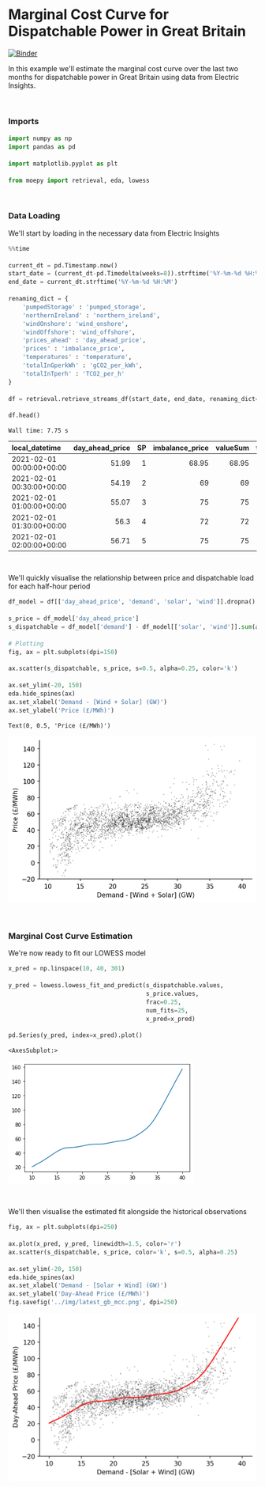 # Marginal Cost Curve for Dispatchable Power in Great Britain



[![Binder](https://notebooks.gesis.org/binder/badge_logo.svg)](https://notebooks.gesis.org/binder/v2/gh/AyrtonB/Merit-Order-Effect/main?filepath=nbs%2Fug-04-gb-mcc.ipynb)

In this example we'll estimate the marginal cost curve over the last two months for dispatchable power in Great Britain using data from Electric Insights.

<br>

### Imports

```python
import numpy as np
import pandas as pd

import matplotlib.pyplot as plt

from moepy import retrieval, eda, lowess
```

<br>

### Data Loading

We'll start by loading in the necessary data from Electric Insights

```python
%%time

current_dt = pd.Timestamp.now()
start_date = (current_dt-pd.Timedelta(weeks=8)).strftime('%Y-%m-%d %H:%M')
end_date = current_dt.strftime('%Y-%m-%d %H:%M')

renaming_dict = {
    'pumpedStorage' : 'pumped_storage',
    'northernIreland' : 'northern_ireland',
    'windOnshore': 'wind_onshore',
    'windOffshore': 'wind_offshore',
    'prices_ahead' : 'day_ahead_price',
    'prices' : 'imbalance_price',
    'temperatures' : 'temperature',
    'totalInGperkWh' : 'gCO2_per_kWh',
    'totalInTperh' : 'TCO2_per_h'
}

df = retrieval.retrieve_streams_df(start_date, end_date, renaming_dict=renaming_dict)

df.head()
```

    Wall time: 7.75 s
    




| local_datetime            |   day_ahead_price |   SP |   imbalance_price |   valueSum |   temperature |   TCO2_per_h |   gCO2_per_kWh |   nuclear |   biomass |   coal | ...   |   demand |   pumped_storage |   wind_onshore |   wind_offshore |   belgian |   dutch |   french |   ireland |   northern_ireland |   irish |
|:--------------------------|------------------:|-----:|------------------:|-----------:|--------------:|-------------:|---------------:|----------:|----------:|-------:|:------|---------:|-----------------:|---------------:|----------------:|----------:|--------:|---------:|----------:|-------------------:|--------:|
| 2021-02-01 00:00:00+00:00 |             51.99 |    1 |             68.95 |      68.95 |           2.9 |      4797.76 |        175.8   |     5.564 |     1.945 |  0.465 | ...   |  27.291  |                0 |        3.02828 |         3.51436 |     0.902 |       0 |    1.806 |         0 |              0.018 |  -0.05  |
| 2021-02-01 00:30:00+00:00 |             54.19 |    2 |             69    |      69    |           2.9 |      5149.7  |        186.031 |     5.559 |     1.963 |  0.563 | ...   |  27.682  |                0 |        2.90388 |         3.44746 |     0.902 |       0 |    1.806 |         0 |              0.016 |   0.016 |
| 2021-02-01 01:00:00+00:00 |             55.07 |    3 |             75    |      75    |           2.9 |      5177.97 |        189.309 |     5.565 |     2.077 |  0.68  | ...   |  27.352  |                0 |        2.76413 |         3.36153 |     0.952 |       0 |    1.906 |         0 |              0.018 |   0.018 |
| 2021-02-01 01:30:00+00:00 |             56.3  |    4 |             72    |      72    |           2.9 |      5131.08 |        190.892 |     5.563 |     2.122 |  0.716 | ...   |  26.8796 |                0 |        2.62404 |         3.19386 |     0.952 |       0 |    1.906 |         0 |              0.016 |   0.016 |
| 2021-02-01 02:00:00+00:00 |             56.71 |    5 |             75    |      75    |           2.9 |      5105.37 |        193.368 |     5.561 |     2.134 |  0.718 | ...   |  26.4023 |                0 |        2.41751 |         2.93459 |     0.926 |       0 |    1.906 |         0 |              0.018 |   0.018 |</div>



<br>

We'll quickly visualise the relationship between price and dispatchable load for each half-hour period

```python
df_model = df[['day_ahead_price', 'demand', 'solar', 'wind']].dropna().astype(float)

s_price = df_model['day_ahead_price']
s_dispatchable = df_model['demand'] - df_model[['solar', 'wind']].sum(axis=1)

# Plotting
fig, ax = plt.subplots(dpi=150)

ax.scatter(s_dispatchable, s_price, s=0.5, alpha=0.25, color='k')

ax.set_ylim(-20, 150)
eda.hide_spines(ax)
ax.set_xlabel('Demand - [Wind + Solar] (GW)')
ax.set_ylabel('Price (£/MWh)')
```




    Text(0, 0.5, 'Price (£/MWh)')




![png](./img/nbs/output_5_1.png)


<br>

### Marginal Cost Curve Estimation

We're now ready to fit our LOWESS model

```python
x_pred = np.linspace(10, 40, 301)

y_pred = lowess.lowess_fit_and_predict(s_dispatchable.values, 
                                       s_price.values, 
                                       frac=0.25, 
                                       num_fits=25, 
                                       x_pred=x_pred)

pd.Series(y_pred, index=x_pred).plot()
```




    <AxesSubplot:>




![png](./img/nbs/output_7_1.png)


<br>

We'll then visualise the estimated fit alongside the historical observations

```python
fig, ax = plt.subplots(dpi=250)

ax.plot(x_pred, y_pred, linewidth=1.5, color='r')
ax.scatter(s_dispatchable, s_price, color='k', s=0.5, alpha=0.25)

ax.set_ylim(-20, 150)
eda.hide_spines(ax)
ax.set_xlabel('Demand - [Solar + Wind] (GW)')
ax.set_ylabel('Day-Ahead Price (£/MWh)')
fig.savefig('../img/latest_gb_mcc.png', dpi=250)
```


![png](./img/nbs/output_9_0.png)

